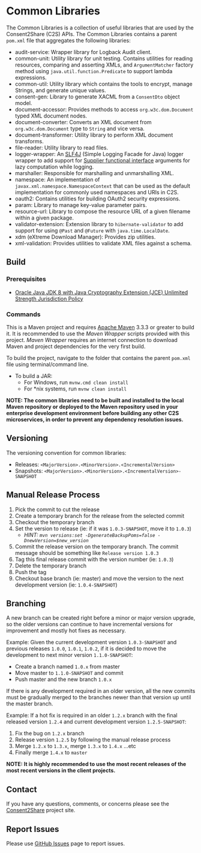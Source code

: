 # Common Libraries

The Common Libraries is a collection of useful libraries that are used by the Consent2Share (C2S) APIs. The Common Libraries contains a parent `pom.xml` file that aggregates the following libraries:

+ audit-service: Wrapper library for Logback Audit client.
+ common-unit: Utility library for unit testing. Contains utilities for reading resources, comparing and asserting XMLs, and `ArgumentMatcher` factory method using `java.util.function.Predicate` to support lambda expressions.
+ common-util: Utility library which contains the tools to encrypt, manage Strings, and generate unique values. 
+ consent-gen: Library to generate XACML from a `ConsentDto` object model.
+ document-accessor: Provides methods to access `org.w3c.dom.Document` typed XML document nodes.
+ document-converter: Converts an XML document from `org.w3c.dom.Document` type to `String` and vice versa.
+ document-transformer: Utility library to perform XML document transforms.
+ file-reader: Utility library to read files.
+ logger-wrapper: An [SLF4J](http://www.slf4j.org/) (Simple Logging Facade for Java) logger wrapper to add support for [Supplier functional interface](https://docs.oracle.com/javase/8/docs/api/java/util/function/Supplier.html) arguments for lazy computation while logging.
+ marshaller: Responsible for marshalling and unmarshalling XML.
+ namespace: An implementation of `javax.xml.namespace.NamespaceContext` that can be used as the default implementation for commonly used namespaces and URIs in C2S.
+ oauth2: Contains utilities for building OAuth2 security expressions.
+ param: Library to manage key-value parameter pairs.
+ resource-url: Library to compose the resource URL of a given filename within a given package.
+ validator-extension: Extension library to `hibernate-validator` to add support for using `@Past` and `@Future` with `java.time.LocalDate`.
+ xdm (eXtreme Download Manager): Provides zip utilities.
+ xml-validation: Provides utilities to validate XML files against a schema.

## Build

### Prerequisites

+ [Oracle Java JDK 8 with Java Cryptography Extension (JCE) Unlimited Strength Jurisdiction Policy](http://www.oracle.com/technetwork/java/javase/downloads/index.html)

### Commands

This is a Maven project and requires [Apache Maven](https://maven.apache.org/) 3.3.3 or greater to build it. It is recommended to use the *Maven Wrapper* scripts provided with this project. *Maven Wrapper* requires an internet connection to download Maven and project dependencies for the very first build.

To build the project, navigate to the folder that contains the parent `pom.xml` file using terminal/command line.

+ To build a JAR:
    + For Windows, run `mvnw.cmd clean install`
    + For *nix systems, run `mvnw clean install`

**NOTE: The common libraries need to be built and installed to the local Maven repository or deployed to the Maven repository used in your enterprise development environment before building any other C2S microservices, in order to prevent any dependency resolution issues.**

## Versioning

The versioning convention for common libraries:

 + Releases: `<MajorVersion>.<MinorVersion>.<IncrementalVersion>`
 + Snapshots: `<MajorVersion>.<MinorVersion>.<IncrementalVersion>-SNAPSHOT`

## Manual Release Process

1. Pick the commit to cut the release
2. Create a temporary branch for the release from the selected commit
3. Checkout the temporary branch
4. Set the version to release (ie: if it was `1.0.3-SNAPSHOT`, move it to `1.0.3`)
	+ *HINT: `mvn versions:set -DgenerateBackupPoms=false -DnewVersion=$new_version`*
5. Commit the release version on the temporary branch. The commit message should be something like `Release version 1.0.3`
6. Tag this final release commit with the version number (ie: `1.0.3`)
7. Delete the temporary branch
8. Push the tag
9. Checkout base branch (ie: master) and move the version to the next development version (ie: `1.0.4-SNAPSHOT`)

## Branching

A new branch can be created right before a minor or major version upgrade, so the older versions can continue to have incremental versions for improvement and mostly hot fixes as necessary.

Example: Given the current development version `1.0.3-SNAPSHOT` and previous releases `1.0.0`, `1.0.1`, `1.0.2`, if it is decided to move the development to next minor version `1.1.0-SNAPSHOT`:
+ Create a branch named `1.0.x` from master
+ Move master to `1.1.0-SNAPSHOT` and commit
+ Push master and the new branch `1.0.x`

If there is any development required in an older version, all the new commits must be gradually merged to the branches newer than that version up until the master branch.

Example: If a hot fix is required in an older `1.2.x` branch with the final released version `1.2.4` and current development version `1.2.5-SNAPSHOT`:

 1. Fix the bug on `1.2.x` branch
 2. Release version `1.2.5` by following the manual release process
 3. Merge `1.2.x` to `1.3.x`, merge `1.3.x` to `1.4.x` ...etc
 5. Finally merge `1.4.x` to `master`

 **NOTE: It is highly recommended to use the most recent releases of the most recent versions in the client projects.** 

## Contact

If you have any questions, comments, or concerns please see the [Consent2Share]() project site.

## Report Issues

Please use [GitHub Issues](https://github.com/bhits/phr-api/issues) page to report issues.

[//]: # (License)
